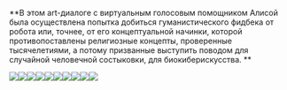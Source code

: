 **В этом art-диалоге с виртуальным голосовым помощником Алисой была осуществлена попытка добиться гуманистического фидбека от робота или, точнее, от его концептуальной начинки, которой противопоставлены религиозные концепты, проверенные тысячелетиями, а потому призванные выступить поводом для случайной человечной состыковки, для биокиберискусства. **  


  


![](https://assets.discours.io/unsafe/900x/production/image/460aea40-a54f-11e8-bfc7-9b5979ddfe3f.png)![](https://assets.discours.io/unsafe/900x/production/image/463f67c0-a54f-11e8-bfc7-9b5979ddfe3f.png)![](https://assets.discours.io/unsafe/900x/production/image/46793c70-a54f-11e8-bfc7-9b5979ddfe3f.png)![](https://assets.discours.io/unsafe/900x/production/image/46aa5e90-a54f-11e8-bfc7-9b5979ddfe3f.png)![](https://assets.discours.io/unsafe/900x/production/image/46df7850-a54f-11e8-bfc7-9b5979ddfe3f.png)![](https://assets.discours.io/unsafe/900x/production/image/470d8d30-a54f-11e8-bfc7-9b5979ddfe3f.png)![](https://assets.discours.io/unsafe/900x/production/image/47dbd9b0-a54f-11e8-bfc7-9b5979ddfe3f.png)![](https://assets.discours.io/unsafe/900x/production/image/480ad8f0-a54f-11e8-bfc7-9b5979ddfe3f.png)![](https://assets.discours.io/unsafe/900x/production/image/4839ff40-a54f-11e8-bfc7-9b5979ddfe3f.png)![](https://assets.discours.io/unsafe/900x/production/image/487867d0-a54f-11e8-bfc7-9b5979ddfe3f.png)
